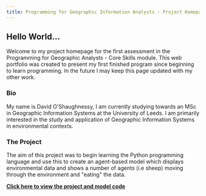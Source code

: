 ```yaml
---
title: Programming for Geographic Information Analysts - Project Homepage
---
```


## Hello World... 
Welcome to my project homepage for the first assessment in the Programming for Geographic Analysts - Core Skills module. This web portfolio was created to present my first finished program since beginning to learn programming. In the future I may keep this page updated with my other work.  

### Bio
My name is David O'Shaughnessy, I am currently studying towards an MSc in Geographic Information Systems at the University of Leeds. I am primarily interested in the study and application of Geographic Information Systems in environmental contexts.

### The Project
The aim of this project was to begin learning the Python programming language and use this to create an agent-based model which displays environmental data and shows a number of agents (i.e sheep) moving through the environment and "eating" the data.


[**Click here to view the project and model code**](https://davidosh96.github.io/projectlinks.html)
